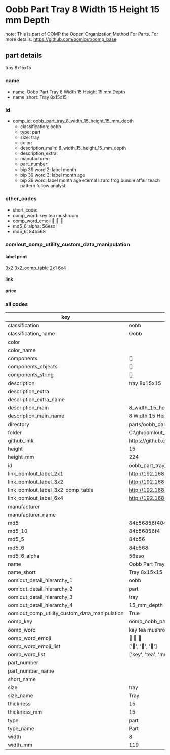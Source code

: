 # Oobb Part Tray 8 Width 15 Height 15 mm Depth  

note: This is part of OOMP the Oopen Organization Method For Parts. For more details: https://github.com/oomlout/oomp_base

##  part details
  



tray 8x15x15



### name
* name: Oobb Part Tray 8 Width 15 Height 15 mm Depth
* name_short: Tray 8x15x15 
### id
* oomp_id: oobb_part_tray_8_width_15_height_15_mm_depth
  * classification: oobb
  * type: part
  * size: tray
  * color: 
  * description_main: 8_width_15_height_15_mm_depth
  * description_extra: 
  * manufacturer: 
  * part_number: 
  * bip 39 word 2: label month
  * bip 39 word 3: label month age
  * bip 39 word: label month age eternal lizard frog bundle affair teach pattern follow analyst

### other_codes
* short_code: 
* oomp_word: key tea mushroom
* oomp_word_emoji :key: :tea: :mushroom:
* md5_6_alpha: 56eso
* md5_6: 84b568






### oomlout_oomp_utility_custom_data_manipulation
#### label print
[3x2](http://192.168.1.245:1112/?label=oomp%2056eso)
[3x2_oomp_table](http://192.168.1.108:1112/?label=oomp%2056eso)
[2x1](http://192.168.1.242:1112/?label=oomp%2056eso)
[6x4](http://192.168.1.55:1112/?label=oomp%2056eso)    

#### link

                              

#### price







### all codes 
| key | value |  
| --- | --- |  
| classification | oobb |  
| classification_name | Oobb |  
| color |  |  
| color_name |  |  
| components | [] |  
| components_objects | [] |  
| components_string | [] |  
| description | tray 8x15x15 |  
| description_extra |  |  
| description_extra_name |  |  
| description_main | 8_width_15_height_15_mm_depth |  
| description_main_name | 8 Width 15 Height 15 mm Depth |  
| directory | parts/oobb_part_tray_8_width_15_height_15_mm_depth |  
| folder | C:\gh\oomlout_oobb_version_4_generated_parts\parts\oobb_part_tray_8_width_15_height_15_mm_depth |  
| github_link | https://github.com/oomlout/oomlout_oomp_part_src/tree/main/parts/oobb_part_tray_8_width_15_height_15_mm_depth |  
| height | 15 |  
| height_mm | 224 |  
| id | oobb_part_tray_8_width_15_height_15_mm_depth |  
| link_oomlout_label_2x1 | http://192.168.1.242:1112/?label=oomp%2056eso |  
| link_oomlout_label_3x2 | http://192.168.1.245:1112/?label=oomp%2056eso |  
| link_oomlout_label_3x2_oomp_table | http://192.168.1.108:1112/?label=oomp%2056eso |  
| link_oomlout_label_6x4 | http://192.168.1.55:1112/?label=oomp%2056eso |  
| manufacturer |  |  
| manufacturer_name |  |  
| md5 | 84b56856f40443c974c164d809a3dbe1 |  
| md5_10 | 84b56856f4 |  
| md5_5 | 84b56 |  
| md5_6 | 84b568 |  
| md5_6_alpha | 56eso |  
| name | Oobb Part Tray 8 Width 15 Height 15 mm Depth |  
| name_short | Tray 8x15x15  |  
| oomlout_detail_hierarchy_1 | oobb |  
| oomlout_detail_hierarchy_2 | part |  
| oomlout_detail_hierarchy_3 | tray |  
| oomlout_detail_hierarchy_4 | 15_mm_depth |  
| oomlout_oomp_utility_custom_data_manipulation | True |  
| oomp_key | oomp_oobb_part_tray_8_width_15_height_15_mm_depth |  
| oomp_word | key tea mushroom |  
| oomp_word_emoji | :key: :tea: :mushroom: |  
| oomp_word_emoji_list | [':key:', ':tea:', ':mushroom:'] |  
| oomp_word_list | ['key', 'tea', 'mushroom'] |  
| part_number |  |  
| part_number_name |  |  
| short_name |  |  
| size | tray |  
| size_name | Tray |  
| thickness | 15 |  
| thickness_mm | 15 |  
| type | part |  
| type_name | Part |  
| width | 8 |  
| width_mm | 119 |  
